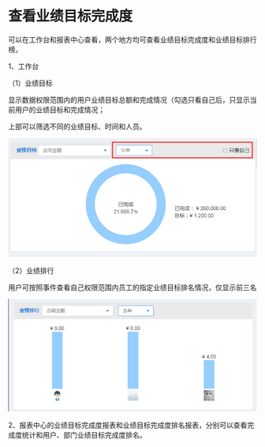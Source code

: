 # 查看业绩目标完成度

可以在工作台和报表中心查看，两个地方均可查看业绩目标完成度和业绩目标排行榜。

1、工作台

（1）业绩目标

显示数据权限范围内的用户业绩目标总额和完成情况（勾选只看自己后，只显示当前用户的业绩目标和完成情况；

上部可以筛选不同的业绩目标、时间和人员。

![](/assets/工作台5import.png)

（2）业绩排行

用户可按照事件查看自己权限范围内员工的指定业绩目标排名情况，仅显示前三名

![](/assets/工作台6import.png)

2、报表中心的业绩目标完成度报表和业绩目标完成度排名报表，分别可以查看完成度统计和用户、部门业绩目标完成度排名。

